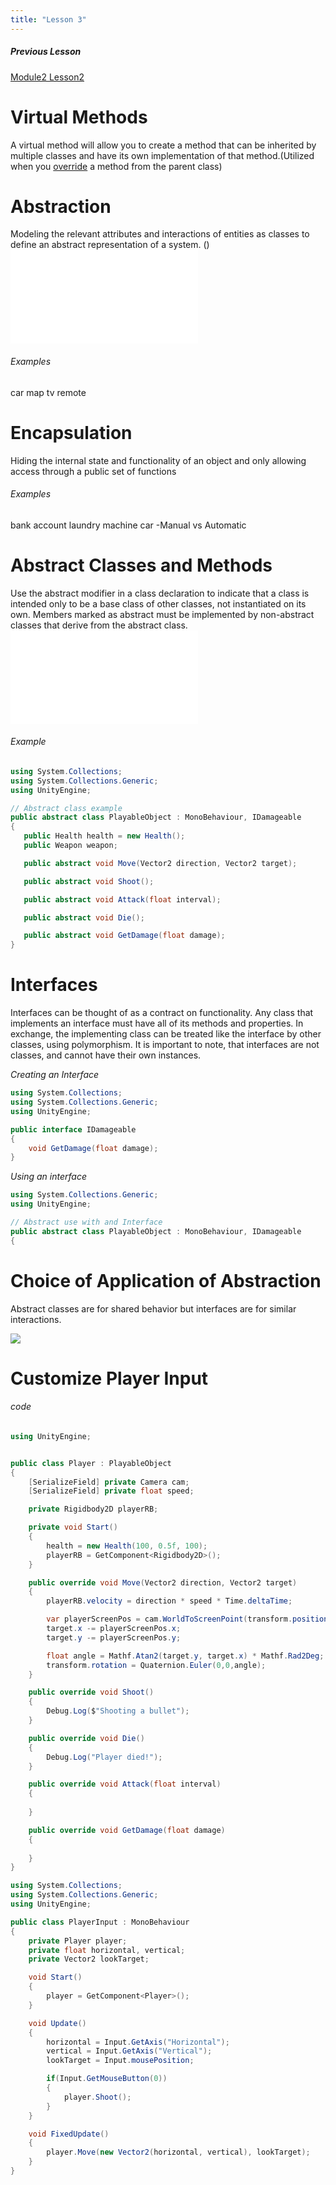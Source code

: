 ```yaml
---
title: "Lesson 3"
---
```

##### Previous Lesson
[Module2 Lesson2](Module2%20Lesson2.md)

# Virtual Methods
A virtual method will allow you to create a method that can be inherited by multiple classes and have its own implementation of that method.(Utilized when you [override](Module2%20Lesson2.md) a method from the parent class) 


# Abstraction
Modeling the relevant attributes and interactions of entities as classes to define an abstract representation of a system. ()
![AbstractionDrawing](Excalidraw/AbstractionDrawing.md)

###### Examples
car
map
tv remote

# Encapsulation
Hiding the internal state and functionality of an object and only allowing access through a public set of functions


###### Examples
bank account 
laundry machine 
car 
	-Manual vs Automatic




# Abstract Classes and Methods
Use the abstract modifier in a class declaration to indicate that a class is intended only to be a base class of other classes, not instantiated on its own. Members marked as abstract must be implemented by non-abstract classes that derive from the abstract class.
![Abstract Classes](Excalidraw/Abstract%20Classes.md)

###### Example
 ```C#
using System.Collections;
using System.Collections.Generic;
using UnityEngine;

// Abstract class example
public abstract class PlayableObject : MonoBehaviour, IDamageable
{
    public Health health = new Health();
    public Weapon weapon;

    public abstract void Move(Vector2 direction, Vector2 target);

    public abstract void Shoot();

    public abstract void Attack(float interval);

    public abstract void Die();

    public abstract void GetDamage(float damage);
}
```
# Interfaces 
Interfaces can be thought of as a contract on functionality. Any class that implements an interface must have all of its methods and properties. In exchange, the implementing class can be treated like the interface by other classes, using polymorphism. It is important to note, that interfaces are not classes, and cannot have their own instances.


*Creating an Interface*
```C# 
using System.Collections;
using System.Collections.Generic;
using UnityEngine;

public interface IDamageable
{
    void GetDamage(float damage);
}
```

*Using an interface*
```C#
using System.Collections.Generic;
using UnityEngine;

// Abstract use with and Interface
public abstract class PlayableObject : MonoBehaviour, IDamageable
{
```

# Choice of Application of Abstraction
Abstract classes are for shared behavior  but interfaces are for similar interactions.


![](DrawingOOP1.png)

# Customize Player Input
###### code
```c#
using UnityEngine;


public class Player : PlayableObject
{
    [SerializeField] private Camera cam;
    [SerializeField] private float speed;

    private Rigidbody2D playerRB;

    private void Start()
    {
        health = new Health(100, 0.5f, 100);
        playerRB = GetComponent<Rigidbody2D>();
    }

    public override void Move(Vector2 direction, Vector2 target)
    {
        playerRB.velocity = direction * speed * Time.deltaTime;

        var playerScreenPos = cam.WorldToScreenPoint(transform.position);
        target.x -= playerScreenPos.x;
        target.y -= playerScreenPos.y;

        float angle = Mathf.Atan2(target.y, target.x) * Mathf.Rad2Deg;
        transform.rotation = Quaternion.Euler(0,0,angle);
    }

    public override void Shoot()
    {
        Debug.Log($"Shooting a bullet");
    }

    public override void Die()
    {
        Debug.Log("Player died!");
    }

    public override void Attack(float interval)
    {
        
    }

    public override void GetDamage(float damage)
    {
        
    }
}

```



```C#
using System.Collections;
using System.Collections.Generic;
using UnityEngine;

public class PlayerInput : MonoBehaviour
{
    private Player player;
    private float horizontal, vertical;
    private Vector2 lookTarget;

    void Start()
    {
        player = GetComponent<Player>();
    }

    void Update()
    {
        horizontal = Input.GetAxis("Horizontal");
        vertical = Input.GetAxis("Vertical");
        lookTarget = Input.mousePosition;

        if(Input.GetMouseButton(0))
        {
            player.Shoot();
        }
    }

    void FixedUpdate()
    {
        player.Move(new Vector2(horizontal, vertical), lookTarget);
    }
}

```
